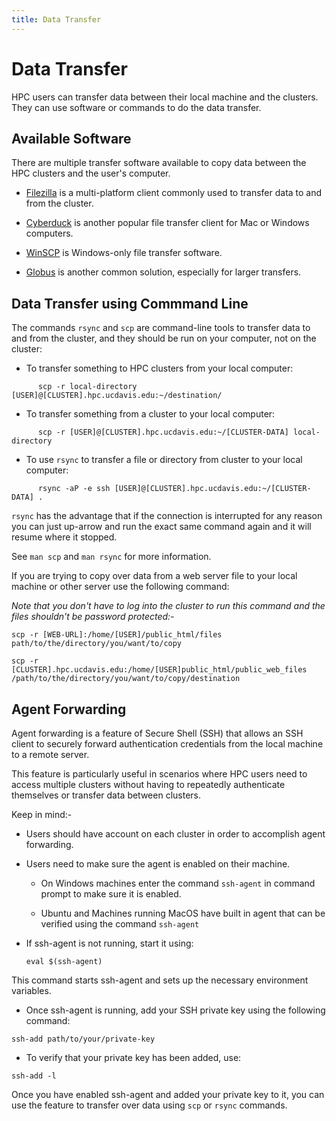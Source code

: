 ```yaml
---
title: Data Transfer
---
```

# Data Transfer
HPC users can transfer data between their local machine and the clusters.
They can use software or commands to do the data transfer.
## Available Software
There are multiple transfer software available to copy data between the HPC clusters and the user's computer.

- [Filezilla](https://filezilla-project.org/) is a multi-platform client commonly used to transfer data to and from the cluster.

- [Cyberduck](https://cyberduck.io/) is another popular file transfer client for Mac or Windows computers.

- [WinSCP](https://winscp.net/eng/index.php) is Windows-only file transfer software.

- [Globus](https://www.globus.org/) is another common solution, especially for larger transfers.
## Data Transfer using Commmand Line

The commands `rsync` and `scp` are command-line tools to transfer data to and from the cluster, and they should be run on your computer, not on the cluster:

- To transfer something to HPC clusters from your local computer:

```
      scp -r local-directory [USER]@[CLUSTER].hpc.ucdavis.edu:~/destination/
```

- To transfer something from a cluster to your local computer:

```
      scp -r [USER]@[CLUSTER].hpc.ucdavis.edu:~/[CLUSTER-DATA] local-directory
```     

- To use `rsync` to transfer a file or directory from cluster to your local computer:

```
      rsync -aP -e ssh [USER]@[CLUSTER].hpc.ucdavis.edu:~/[CLUSTER-DATA] .
```

`rsync` has the advantage that if the connection is interrupted for any reason you can just up-arrow and run the exact same command again and it will resume where it stopped.

See `man scp` and `man rsync` for more information.

If you are trying to copy over data from a web server file to your local machine or other server use the following command:

*Note that you don't have to log into the cluster to run this command and the files shouldn't be password protected:-*

```
scp -r [WEB-URL]:/home/[USER]/public_html/files path/to/the/directory/you/want/to/copy
```

```
scp -r [CLUSTER].hpc.ucdavis.edu:/home/[USER]public_html/public_web_files /path/to/the/directory/you/want/to/copy/destination
```
## Agent Forwarding

Agent forwarding is a feature of Secure Shell (SSH) that allows an SSH client to securely forward authentication credentials from the local machine to a remote server. 

This feature is particularly useful in scenarios where HPC users need to access multiple clusters without having to repeatedly authenticate themselves or transfer data between clusters.

Keep in mind:- 

- Users should have account on each cluster in order to accomplish agent forwarding. 

- Users need to make sure the agent is enabled on their machine.

    - On Windows machines enter the command `ssh-agent` in command prompt to make sure it is enabled. 

    - Ubuntu and Machines running MacOS have built in agent that can be verified using the command `ssh-agent`

- If ssh-agent is not running, start it using:

   `eval $(ssh-agent)`

This command starts ssh-agent and sets up the necessary environment variables.

- Once ssh-agent is running, add your SSH private key using the following command:

```
ssh-add path/to/your/private-key

```

- To verify that your private key has been added, use:

```
ssh-add -l
```
Once you have enabled ssh-agent and added your private key to it, you can use the feature to transfer over data using `scp` or `rsync` commands.
